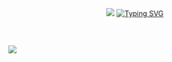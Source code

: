 <header>
    <img src= "https://capsule-render.vercel.app/api?type=waving&height=150&color=5576c2">
    <a href="https://git.io/typing-svg">
      <img src="https://readme-typing-svg.demolab.com?font=Fira+Code&weight=500&pause=1000&color=5576C2&center=true&vCenter=true&repeat=true&width=435&lines=-%3E+Welcome+to+my+profile+" alt="Typing SVG" />
    </a>
</header>

<footer>
    <img src= "https://capsule-render.vercel.app/api?type=waving&height=150&color=5576c2&section=footer">
</footer>
